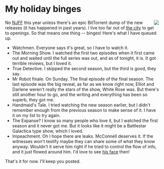 # My holiday binges
<img src="http://scripting.com/images/2019/12/20/fsociety.png" border="0" align="right">No <a href="https://duckduckgo.com/?q=site%3Ascripting.com+njff&t=h_&ia=web">NJFF</a> this year unless there's an epic BitTorrent dump of the new releases (it has happened in past years). I live too far out of <a href="https://en.wikipedia.org/wiki/New_York_City">the city</a> to get to openings. So that means one thing -- binges! Here's what I have queued up.
* Watchmen. Everyone says it's great, so I have to watch it. 
* The Morning Show. I watched the first two episodes when it first came out and waited until the full series was out, and as of tonight, it is. It got terrible reviews, but I loved it. 
* True Detective. I skipped the second season, but the third is good, they say. 
* Mr Robot finale. On Sunday. The final episode of the final season. The last episode was the big reveal, as far as we know right now, Elliot and Darlene weren't really the stars of the show, White Rose was. But there's still another hour to go, and the writing and everything has been so superb, they got me. 
* Handmaid's Tale. I tried watching the new season earlier, but I didn't remember enough from the previous season to make sense of it. I have it on my list to try again.
* The Expanse? I know so many people who love it, but I watched the first season and it never got me. But it looks like it might be a Battlestar Galactica type show, which I loved. 
* Impeachment. Oh I hope there are leaks. McConnell deserves it. If the witnesses won't testify maybe they can share some of what they know anyway. Wouldn't it serve him right if he tried to control the flow of info, and it just flowed around him. I'd love to see <a href="http://scripting.com/images/2019/12/20/moscowmitch.png">his face</a> then!

That's it for now. I'll keep you posted. 

